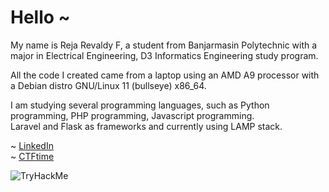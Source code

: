 # Hello ~

My name is Reja Revaldy F, a student from Banjarmasin Polytechnic with a major in Electrical Engineering, D3 Informatics Engineering study program.<br>

All the code I created came from a laptop using an AMD A9 processor with a Debian distro GNU/Linux 11 (bullseye) x86_64.<br>

I am studying several programming languages, such as Python programming, PHP programming, Javascript programming. <br>
Laravel and Flask as frameworks and currently using LAMP stack.<br>

~ <a href="https://www.linkedin.com/in/rejarevaldyf/">LinkedIn</a><br>~ <a href="https://ctftime.org/user/144026">CTFtime</a> 

<img src="https://tryhackme-badges.s3.amazonaws.com/revvu.png" alt="TryHackMe">
